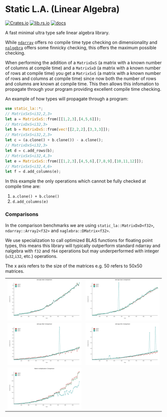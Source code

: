# Static L.A. (Linear Algebra)

[![Crates.io](https://img.shields.io/crates/v/static-la)](https://crates.io/crates/static-la)
[![lib.rs.io](https://img.shields.io/crates/v/static-la?color=blue&label=lib.rs)](https://lib.rs/crates/static-la)
[![docs](https://img.shields.io/crates/v/static-la?color=yellow&label=docs)](https://docs.rs/static-la)

A fast minimal ultra type safe linear algebra library.

While [`ndarray`](https://docs.rs/ndarray/latest/ndarray/) offers no compile time type checking
 on dimensionality and [`nalgebra`](https://docs.rs/nalgebra/latest/nalgebra/) offers some
 finnicky checking, this offers the maximum possible checking.

When performing the addition of a `MatrixDxS` (a matrix with a known number of columns at
 compile time) and a `MatrixSxD` (a matrix with a known number of rows at compile time) you
 get a `MatrixSxS` (a matrix with a known number of rows and columns at compile time) since
 now both the number of rows and columns are known at compile time. This then allows this
 infomation to propagate through your program providing excellent compile time checking.

An example of how types will propagate through a program:
```rust
use static_la::*;
// MatrixSxS<i32,2,3>
let a = MatrixSxS::from([[1,2,3],[4,5,6]]);
// MatrixDxS<i32,3>
let b = MatrixDxS::from(vec![[2,2,2],[3,3,3]]);
// MatrixSxS<i32,2,3>
let c = (a.clone() + b.clone()) - a.clone();
// MatrixDxS<i32,3>
let d = c.add_rows(b);
// MatrixSxS<i32,4,3>
let e = MatrixSxS::from([[1,2,3],[4,5,6],[7,8,9],[10,11,12]]);
// MatrixSxS<i32,4,6>
let f = d.add_columns(e);
```

In this example the only operations which cannot be fully checked at compile time are:
1. `a.clone() + b.clone()`
2. `d.add_columns(e)`

### Comparisons

In the comparison benchmarks we are using `static_la::MatrixDxD<f32>`, `ndarray::Array2<f32>` and `naglebra::DMatrix<f32>`.

We use specialization to call optimized BLAS functions for floating point types, this means this library will typically outperform standard ndarray and nalgebra with `f32` and `f64` operations but may underperformed with integer (`u32`,`i32`, etc.) operations.

The x axis refers to the size of the matrices e.g. 50 refers to 50x50 matrices.

<table>
 <tr>
  <td><img src="https://github.com/JonathanWoollett-Light/static-la/blob/master/add.svg"></td>
  <td><img src="https://github.com/JonathanWoollett-Light/static-la/blob/master/sub.svg"></td>
 </tr>
 <tr></tr>
 <tr>
  <td><img src="https://github.com/JonathanWoollett-Light/static-la/blob/master/mul.svg"></td>
  <td><img src="https://github.com/JonathanWoollett-Light/static-la/blob/master/div.svg"></td>
 </tr>
 <tr></tr>
 <tr>
  <td><img src="https://github.com/JonathanWoollett-Light/static-la/blob/master/matmul.svg"></td>
  <td></td>
 </tr>
</table>
